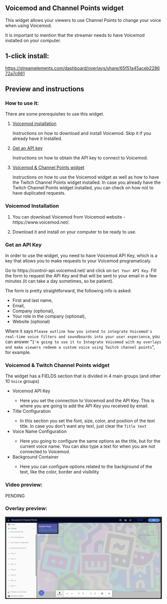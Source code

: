 <h2 id="widget-name" class="widget-name">Voicemod and Channel Points widget</h1>
<p id="description" class="description">This widget allows your viewers to use Channel Points to change your voice when using Voicemod.</p>
<p>It is important to mention that the streamer needs to have Voicemod installed on your computer.</p>
<h2>1-click install:</h1>
<p><a href="https://streamelements.com/dashboard/overlays/share/65f51a45aceb228672a7c661">https://streamelements.com/dashboard/overlays/share/65f51a45aceb228672a7c661</a></p>
<h2>Preview and instructions</h1>
<h3>How to use it:</h2>
<p>There are some prerequisites to use this widget. </p>
<ol>
<li><p><a href="README.md#voicemod-installation">Voicemod installation</a></p>
<p>Instructions on how to download and install Voicemod. Skip it if you already have it installed.</p>
</li>
<li><p><a href="README.md#voicemod-api-key">Get an API key</a></p>
<p>Instructions on how to obtain the API key to connect to Voicemod.</p>
</li>
<li><p><a href="README.md#voicemod--twitch-channel-points-widget">Voicemod &amp; Channel Points widget</a></p>
<p>Instructions on how to use the Voicemod widget as well as how to have the Twitch Channel Points widget installed. 
In case you already have the Twitch Channel Points widget installed, you can check on how not to have duplicated requests.</p>
</li>
</ol>
<h3>Voicemod Installation</h2>
<ol>
<li><p>You can download Voicemod from Voicemod website - https://www.voicemod.net/.</p>
</li>
<li><p>Download it and install on your computer to be ready to use.</p>
</li>
</ol>
<h3>Get an API Key</h2>
<p>In order to use the widget, you need to have Voicemod API Key, which is a key that allows you to make requests to your Voicemod programaticaly.</p>
<p>Go to https://control-api.voicemod.net/ and click on <code>Get Your API Key</code>. Fill the form to request the API Key and that will be sent to your email in a few minutes (it can take a day sometimes, so be patient).</p>
<p>The form is pretty straightforward, the following info is asked:</p>
<ul>
  <li>First and last name,</li> 
  <li>Email,</li> 
  <li>Company (optional),</li> 
  <li>Your role in the company (optional),</li>
  <li>Website (optional)</li>
</ul>
<p>Where it says <code>Please outline how you intend to integrate Voicemod's real-time voice filters and soundboards into your user experience</code>, you can answer "<code>I'm going to use it to Integrate Voicemod with my overlays and make viewers redeem a custom voice using Twitch channel points</code>", for example.</p>
<h3>Voicemod &amp; Twitch Channel Points widget</h2>
<p>The widget has a FIELDS section that is divided in 4 main groups (and other 10 <code>Voice</code> groups)</p>
<ul>
  <li>Voicemod API Key</li>
  <ul>
    <li>Here you set the connection to Voicemod and the API Key. This is where you are going to add the API Key you received by email.</li>
  </ul>
  
  <li>Title Configuration</li>
  <ul>
    <li>In this section you set the font, size, color, and position of the text title. In case you don't want any text, just clear the <code>Title text</code></li>
  </ul>
  
  <li>Voice Name Configuration</li>
  <ul>
    <li>Here you going to configure the same options as the title, but for the current voice name. You can also type a text for when you are not connected to Voicemod.</li>
  </ul>
  
  <li>Background Container</li>
  <ul>
    <li>Here you can configure options related to the background of the text, like the color, border and visibility</li>
  </ul>
</ul>
<h3>Video preview:</h2>
<p>PENDING</p>
<h3>Overlay preview:</h2>
<p><img src="https://raw.githubusercontent.com/c4ldas/streamelements-widgets/main/voicemod-and-channel-points/widget.png" alt="Overlay Preview"></p>

